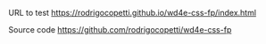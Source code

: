 URL to test
https://rodrigocopetti.github.io/wd4e-css-fp/index.html

Source code
https://github.com/rodrigocopetti/wd4e-css-fp